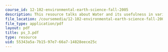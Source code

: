 ```yaml
---
course_id: 12-102-environmental-earth-science-fall-2005
description: This resource talks about Water and its usefulness in various ways.
file_location: /coursemedia/12-102-environmental-earth-science-fall-2005/55343a5a7b1597e766a714828eece25c_ps_3.pdf
file_type: application/pdf
layout: pdf
title: ps_3.pdf
type: resource
uid: 55343a5a-7b15-97e7-66a7-14828eece25c
---
```

